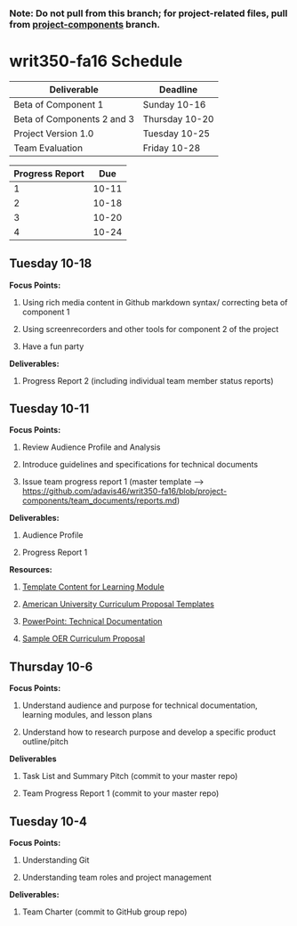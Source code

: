 ### Note: Do not pull from this branch; for project-related files, pull from [project-components](https://github.com/adavis46/writ350-fa16/tree/project-components) branch. 

# writ350-fa16 Schedule 
Deliverable | Deadline
----------- | --------
Beta of Component 1 | Sunday 10-16
Beta of Components 2 and 3 | Thursday 10-20
Project Version 1.0 | Tuesday 10-25 
Team Evaluation | Friday 10-28


Progress Report | Due
--------------- |  ---
1 | 10-11
2 | 10-18
3 | 10-20
4 | 10-24

## Tuesday 10-18

**Focus Points:**

1. Using rich media content in Github markdown syntax/ correcting beta of component 1

2. Using screenrecorders and other tools for component 2 of the project

3. Have a fun party 

**Deliverables:**

1. Progress Report 2 (including individual team member status reports)

## Tuesday 10-11

**Focus Points:** 

1. Review Audience Profile and Analysis

2. Introduce guidelines and specifications for technical documents

3. Issue team progress report 1 (master template --> https://github.com/adavis46/writ350-fa16/blob/project-components/team_documents/reports.md) 

**Deliverables:**

1. Audience Profile 

2. Progress Report 1

**Resources:**

1. [Template Content for Learning Module](https://view.officeapps.live.com/op/view.aspx?src=http://www.sdccdonline.net/faculty/flex/TemplatefortheDesignandDevelopmentofOnlineCourses.doc)

2. [American University Curriculum Proposal Templates](http://www.american.edu/provost/registrar/pdf/cp.cfm)

3. [PowerPoint: Technical Documentation](https://drive.google.com/open?id=0B1_QDkJnN610VS10VExxeFE0YU0)

4. [Sample OER Curriculum Proposal](https://drive.google.com/open?id=0B1_QDkJnN610MFVXcjQ5WXoyMTQ)


## Thursday 10-6

**Focus Points:**

1. Understand audience and purpose for technical documentation, learning modules, and lesson plans

2. Understand how to research purpose and develop a specific product outline/pitch


**Deliverables**

1. Task List and Summary Pitch (commit to your master repo)

2. Team Progress Report 1 (commit to your master repo)



## Tuesday 10-4

**Focus Points:**

1. Understanding Git

2. Understanding team roles and project management

**Deliverables:**

1. Team Charter (commit to GitHub group repo) 





